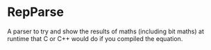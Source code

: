 # RepParse
A parser to try and show the results of maths (including bit maths) at runtime that C or C++ would do if you compiled the equation.


